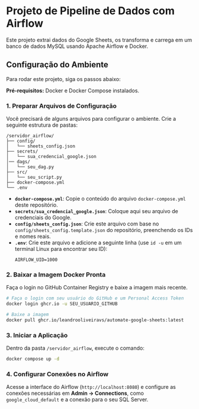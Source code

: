 # Projeto de Pipeline de Dados com Airflow

Este projeto extrai dados do Google Sheets, os transforma e carrega em um banco de dados MySQL usando Apache Airflow e Docker.

## Configuração do Ambiente

Para rodar este projeto, siga os passos abaixo:

**Pré-requisitos:** Docker e Docker Compose instalados.

### 1. Preparar Arquivos de Configuração
Você precisará de alguns arquivos para configurar o ambiente. Crie a seguinte estrutura de pastas:

```
/servidor_airflow/
├── config/
│   └── sheets_config.json
├── secrets/
│   └── sua_credencial_google.json
│── dags/
│   └── seu_dag.py
├── src/
│   └── seu_script.py
├── docker-compose.yml
└── .env
```

* **`docker-compose.yml`**: Copie o conteúdo do arquivo `docker-compose.yml` deste repositório.
* **`secrets/sua_credencial_google.json`**: Coloque aqui seu arquivo de credenciais do Google.
* **`config/sheets_config.json`**: Crie este arquivo com base no `config/sheets_config.template.json` do repositório, preenchendo os IDs e nomes reais.
* **`.env`**: Crie este arquivo e adicione a seguinte linha (use `id -u` em um terminal Linux para encontrar seu ID):
  ```env
  AIRFLOW_UID=1000
  ```

### 2. Baixar a Imagem Docker Pronta
Faça o login no GitHub Container Registry e baixe a imagem mais recente.
```bash
# Faça o login com seu usuário do GitHub e um Personal Access Token
docker login ghcr.io -u SEU_USUARIO_GITHUB

# Baixe a imagem
docker pull ghcr.io/leandrooliveiravs/automate-google-sheets:latest
```

### 3. Iniciar a Aplicação
Dentro da pasta `/servidor_airflow`, execute o comando:
```bash
docker compose up -d
```

### 4. Configurar Conexões no Airflow
Acesse a interface do Airflow (`http://localhost:8080`) e configure as conexões necessárias em **Admin -> Connections**, como `google_cloud_default` e a conexão para o seu SQL Server.